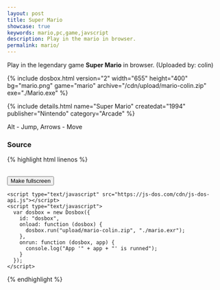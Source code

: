 ```yaml
---
layout: post
title: Super Mario
showcase: true
keywords: mario,pc,game,javscript
description: Play in the mario in browser.
permalink: mario/
---
```


Play in the legendary game **Super Mario** in browser. (Uploaded by: colin)

{% include dosbox.html version="2" width="655" height="400" bg="mario.png" game="mario" archive="/cdn/upload/mario-colin.zip" exe="./Mario.exe" %}

<!--more-->

{% include details.html name="Super Mario" createdat="1994" publisher="Nintendo" category="Arcade" %}

Alt - Jump, Arrows - Move

### Source

{% highlight html linenos %}
<!doctype html>
<html lang="en-us">
  <head>
    <meta charset="utf-8">
    <meta http-equiv="Content-Type" content="text/html; charset=utf-8">
    <title>mario</title>
    <style type="text/css">
      .dosbox-container { width: 655px; height: 400px; }
      .dosbox-container > .dosbox-overlay { background: url(https://js-dos.com/cdn/mario.png); }
    </style>
  </head>
  <body>
    <div id="dosbox"></div>
    <br/>
    <button onclick="dosbox.requestFullScreen();">Make fullscreen</button>
    
    <script type="text/javascript" src="https://js-dos.com/cdn/js-dos-api.js"></script>
    <script type="text/javascript">
      var dosbox = new Dosbox({
        id: "dosbox",
        onload: function (dosbox) {
          dosbox.run("upload/mario-colin.zip", "./mario.exr");
        },
        onrun: function (dosbox, app) {
          console.log("App '" + app + "' is runned");
        }
      });
    </script>
  </body>
</html>
{% endhighlight %}
